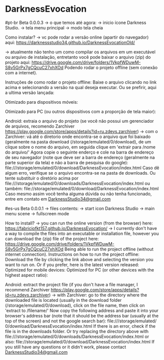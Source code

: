# DarknessEvocation
#pt-br
Beta 0.0.0.3
-> o que temos até agora:
    -> inicio ícone Darkness Studio.
    -> tela menu principal
    -> modo tela cheia

Como instalar?
 -> vc pode rodar a versão online (apartir do navegador) aqui:
    https://darknessstudio34.github.io/DarknessEvocationOld/

 -> atualmente não tenho um como compilar os arquivos em um executável ou arquivo de instalação, entretanto você pode baixar o arquivo (zip) do projeto aqui: https://drive.google.com/drive/folders/1VkpfWDuwM-S8v5GrPx7gCQcuC27xhXOd
Podendo rodar o projeto offline (sem conexão com a internet).

Instruções de como rodar o projeto offline:
Baixe o arquivo clicando no link acima e selecionando a versão na qual deseja executar. 
Ou se prefirir, aqui a ultima versão lançada:

Otimizado para dispositivos móveis:

Otimizado para PC (ou outros dispositivos com a proporção de tela maior):

Android: extraia o arquivo do projeto (se você não possui um gerenciador de arquivos, recomendo Zarchiver https://play.google.com/store/apps/details?id=ru.zdevs.zarchiver)
-> com o Zarchiver: vá até o diretorio onde encontra-se o arquivo que foi baixado (geralmente na pasta download (/storage/emulated/0/download), de um clique sobre o nome do arquivo, em seguida clique em 'extrair para /nome do arquivo/'
Agora copie o seguinte enderço e cole na barra de endereço de seu navegador (note que deve ser a barra de endereço (geralmente na parte superior da tela) e não a barra de pesquisa do google): file:///storage/emulated/0/download/DarknessEvocation/index.html
Caso dê algum erro, verifique se o arquivo encontra-se na pasta de downloads. Ou tente substituir o diretório acima por file:///storage/emulated/0/downloads/DarknessEvocation/index.html ou também: file://storage/emulated/0/download/DarknessEvocation/index.html
Caso mesmo assim você tenha alguma dúvida ou não tenha funcionado, entre em contato em DarknessStudio34@gmail.com

#es-us
Beta 0.0.0.1
-> files contents:
    -> start icon Darkness Studio
    -> main menu scene
    -> fullscreen mode


How to install? 
-> you can run the online version (from the browser) here: https://fabriciofkt157.github.io/DarknessEvocation/ 
-> I currently don't have a way to compile the files into an executable or installation file, however you can download the (zip) file of the project here: https://drive.google.com/drive/folders/1VkpfWDuwM-S8v5GrPx7gCQcuC27xhXOd Being able to run the project offline (without internet connection). 
Instructions on how to run the project offline: 
Download the file by clicking the link above and selecting the version you want to run on. Or if you prefer, here is the latest version released: 
Optimized for mobile devices: 
Optimized for PC (or other devices with the highest aspect ratio): 

Android: extract the project file (if you don't have a file manager, I recommend Zarchiver https://play.google.com/store/apps/details?id=ru.zdevs.zarchiver) 
-> with Zarchiver: go to the directory where the downloaded file is located (usually in the download folder (/storage/emulated/0/download), click on the file name, then click on 'extract to /filename/' Now copy the following address and paste it into your browser's address bar (note that it should be the address bar (usually at the top of the screen) and not the google search bar): file:///storage/emulated/ 0/download/DarknessEvocation/index.html If there is an error, check if the file is in the downloads folder. Or try replacing the directory above with file:///storage/emulated/0/downloads/DarknessEvocation/index.html or also: file://storage/emulated/0/download/DarknessEvocation/index.html If you still have any questions or it didn't work, please contact DarknessStudio34@gmail.com

